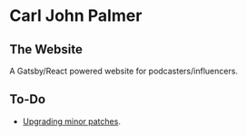 # Carl John Palmer

## The Website

A Gatsby/React powered website for podcasters/influencers.

## To-Do

- [Upgrading minor patches](https://www.gatsbyjs.org/docs/upgrade-gatsby-and-dependencies/).
